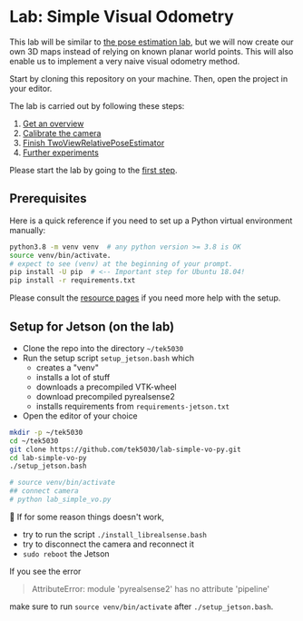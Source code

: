 # Lab: Simple Visual Odometry

This lab will be similar to [the pose estimation lab](https://github.com/tek5030/lab-pose-estimation-py), but we will now create our own 3D maps instead of relying on known planar world points.
This will also enable us to implement a very naive visual odometry method.

Start by cloning this repository on your machine.
Then, open the project in your editor.

The lab is carried out by following these steps:
1. [Get an overview](lab-guide/1-get-an-overview.md)
2. [Calibrate the camera](lab-guide/2-calibrate-the-camera.md)
3. [Finish TwoViewRelativePoseEstimator](lab-guide/3-finish-twoviewrelativeposeestimator.md)
4. [Further experiments](lab-guide/4-finish-dltpointsestimator.md)

Please start the lab by going to the [first step](lab-guide/1-get-an-overview.md).

## Prerequisites

Here is a quick reference if you need to set up a Python virtual environment manually:

```bash
python3.8 -m venv venv  # any python version >= 3.8 is OK
source venv/bin/activate.
# expect to see (venv) at the beginning of your prompt.
pip install -U pip  # <-- Important step for Ubuntu 18.04!
pip install -r requirements.txt
```

Please consult the [resource pages] if you need more help with the setup.

[TEK5030]: https://www.uio.no/studier/emner/matnat/its/TEK5030/
[resource pages]: https://tek5030.github.io

## Setup for Jetson (on the lab)
- Clone the repo into the directory `~/tek5030`
- Run the setup script `setup_jetson.bash` which 
  - creates a "venv"
  - installs a lot of stuff
  - downloads a precompiled VTK-wheel
  - download precompiled pyrealsense2
  - installs requirements from `requirements-jetson.txt`
- Open the editor of your choice

```bash
mkdir -p ~/tek5030
cd ~/tek5030
git clone https://github.com/tek5030/lab-simple-vo-py.git
cd lab-simple-vo-py
./setup_jetson.bash

# source venv/bin/activate
## connect camera
# python lab_simple_vo.py
```

:construction: If for some reason things doesn't work,
- try to run the script `./install_librealsense.bash`
- try to disconnect the camera and reconnect it
- `sudo reboot` the Jetson

If you see the error
> AttributeError: module 'pyrealsense2' has no attribute 'pipeline'

make sure to run `source venv/bin/activate` after `./setup_jetson.bash`.
